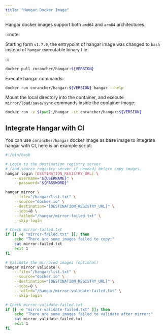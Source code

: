 ```yaml
---
title: "Hangar Docker Image"
---
```


Hangar docker images support both `amd64` and `arm64` architectures.

:::note

Starting form `v1.7.0`, the entrypoint of hangar image was changed to `bash` instead of `hangar` executable binary file.

:::

```bash
docker pull cnrancher/hangar:${VERSION}
```

Execute hangar commands:

```bash
docker run cnrancher/hangar:${VERSION} hangar --help
```

Mount the local directory into the container, and execute `mirror/load/save/sync` commands inside the container image:

```bash
docker run -v $(pwd):/hangar -it cnrancher/hangar:${VERSION}
```

## Integrate Hangar with CI

You can use `cnrancher/hangar` docker image as base image to integrate hangar with CI, here is an example script:

```bash
#!/bin/bash

# Login to the destination registry server
# (and source registry server if needed) before copy images.
hangar login [DESTINATION_REGISTRY_URL] \
    --username="${USERNAME}" \
    --password="${PASSWORD}"

hangar mirror \
    --file="/hangar/list.txt" \
    --source="docker.io" \
    --destination="[DESTINATION_REGISTRY_URL]" \
    --jobs=8 \
    --failed="/hangar/mirror-failed.txt" \
    --skip-login

# Check mirror-failed.txt
if [[ -e "mirror-failed.txt" ]]; then
    echo "There are some images failed to copy:"
    cat mirror-failed.txt
    exit 1
fi

# Validate the mirrored images (optional)
hangar mirror validate \
    --file="/hangar/list.txt" \
    --source="docker.io" \
    --destination="[DESTINATION_REGISTRY_URL]" \
    --jobs=8 \
    --failed="/hangar/mirror-validate-failed.txt" \
    --skip-login

# Check mirror-validate-failed.txt
if [[ -e "mirror-validate-failed.txt" ]]; then
    echo "There are some images failed to validate after mirror:"
    cat mirror-validate-failed.txt
    exit 1
fi
```

